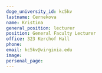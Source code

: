 ```yaml
---
doge_university_id: kc5kv
lastname: Cernekova
name: Kristina
general_position: lecturer
position: General Faculty Lecturer
office: 323 Kerchof Hall
phone: 
email: kc5kv@virginia.edu
image: 
personal_page:
---
```

